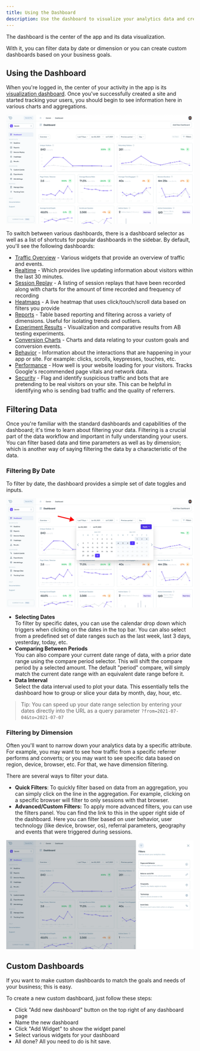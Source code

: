 ```yaml
---
title: Using the Dashboard
description: Use the dashboard to visualize your analytics data and create custom analytics page.
---
```


The dashboard is the center of the app and its data visualization.

With it, you can filter data by date or dimension or you can create custom dashboards based on your business goals.

## Using the Dashboard

When you're logged in, the center of your activity in the app is its [visualization dashboard](https://app.kaption.co/project/_id_). Once you've successfully created a site and started tracking your users, you should begin to see information here in various charts and aggregations.

![Visualization Dashboard](./dashboard.webp "Visualization Dashboard")

To switch between various dashboards, there is a dashboard selector as well as a list of shortcuts for popular dashboards in the sidebar. By default, you'll see the following dashboards:

- [Traffic Overview](https://app.kaption.co/project/_id_) - Various widgets that provide an overview of traffic and events.
- [Realtime](https://app.kaption.co/project/_id_/dash/realtime) - Which provides live updating information about visitors within the last 30 minutes.
- [Session Replay](https://app.kaption.co/project/_id_/dash/replay) - A listing of session replays that have been recorded along with charts for the amount of time recorded and frequency of recording
- [Heatmaps](https://app.kaption.co/project/_id_/dash/heatmaps) - A live heatmap that uses click/touch/scroll data based on filters you provide
- [Reports](https://app.kaption.co/project/_id_/dash/reports) - Table based reporting and filtering across a variety of dimensions. Useful for isolating trends and outliers.
- [Experiment Results](https://app.kaption.co/project/_id_/dash/results) - Visualization and comparative results from AB testing experiments.
- [Conversion Charts](https://app.kaption.co/project/_id_/dash/conversions) - Charts and data relating to your custom goals and conversion events.
- [Behavior](https://app.kaption.co/project/_id_/dash/behavior) - Information about the interactions that are happening in your app or site. For example: clicks, scrolls, keypresses, touches, etc.
- [Performance](https://app.kaption.co/project/_id_/dash/performance) - How well is your website loading for your visitors. Tracks Google's recommended page vitals and network data.
- [Security](https://app.kaption.co/project/_id_/dash/security) - Flag and identify suspicious traffic and bots that are pretending to be real visitors on your site. This can be helpful in identifying who is sending bad traffic and the quality of referrers.

## Filtering Data

Once you're familiar with the standard dashboards and capabilities of the dashboard; it's time to learn about filtering your data. Filtering is a crucial part of the data workflow and important in fully understanding your users. You can filter based data and time parameters as well as by dimension; which is another way of saying filtering the data by a characteristic of the data.

### Filtering By Date

To filter by date, the dashboard provides a simple set of date toggles and inputs.

![Filter by Date](./filter-by-date.webp "Filter by Date")

- **Selecting Dates** <br/> To filter by specific dates, you can use the calendar drop down which triggers when clicking on the dates in the top bar. You can also select from a predefined set of date ranges such as the last week, last 3 days, yesterday, today, etc.
- **Comparing Between Periods** <br/> You can also compare your current date range of data, with a prior date range using the compare period selector. This will shift the compare period by a selected amount. The default "period" compare, will simply match the current date range with an equivalent date range before it.
- **Data Interval** <br/> Select the data interval used to plot your data. This essentially tells the dashboard how to group or slice your data by month, day, hour, etc.

> Tip: You can speed up your date range selection by entering your dates directly into the URL as a query parameter `?from=2021-07-04&to=2021-07-07`

### Filtering by Dimension

Often you'll want to narrow down your analytics data by a specific attribute. For example, you may want to see how traffic from a specific referrer performs and converts; or you may want to see specific data based on region, device, browser, etc. For that, we have dimension filtering.

There are several ways to filter your data.

- **Quick Filters**: To quickly filter based on data from an aggregation, you can simply click on the line in the aggregation. For example, clicking on a specific browser will filter to only sessions with that browser.
- **Advanced/Custom Filters:** To apply more advanced filters, you can use the filters panel. You can find the link to this in the upper right side of the dashboard. Here you can filter based on user behavior, user technology (like device, browser, os), referral parameters, geography and events that were triggered during sessions.

![Filters Panel](./filters-panel.webp "Filters Panel")

## Custom Dashboards

If you want to make custom dashboards to match the goals and needs of your business; this is easy.

To create a new custom dashboard, just follow these steps:

- Click "Add new dashboard" button on the top right of any dashboard page
- Name the new dashboard
- Click "Add Widget" to show the widget panel
- Select various widgets for your dashboard
- All done? All you need to do is hit save.
